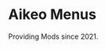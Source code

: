<!DOCTYPE>
<html>
  <body>
    <h1>
      Aikeo Menus
    </h1>
    <p>
      Providing Mods since 2021.
    </p>
  </body>
</html>
